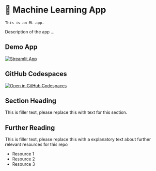 # 🤖 Machine Learning App
```
This is an ML app.
```

Description of the app ...

## Demo App

[![Streamlit App](https://static.streamlit.io/badges/streamlit_badge_black_white.svg)](https://playground.streamlit.app/)

## GitHub Codespaces

[![Open in GitHub Codespaces](https://github.com/codespaces/badge.svg)](https://codespaces.new/streamlit/app-starter-kit?quickstart=1)

## Section Heading

This is filler text, please replace this with text for this section.

## Further Reading

This is filler text, please replace this with a explanatory text about further relevant resources for this repo
- Resource 1
- Resource 2
- Resource 3
